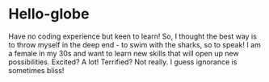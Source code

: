 # Hello-globe
Have no coding experience but keen to learn! 
So, I thought the best way is to throw myself in the deep end - to swim with the sharks, so to speak! 
I am a female in my 30s and want to learn new skills that will open up new possibilities. 
Excited? A lot! Terrified? Not really. I guess ignorance is sometimes bliss! 
